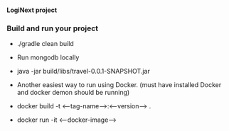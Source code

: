 #### LogiNext project

### Build and run your project

- ./gradle clean build 
- Run mongodb locally
- java -jar build/libs/travel-0.0.1-SNAPSHOT.jar

- Another easiest way to run using Docker. (must have installed Docker and docker demon should be running)
- docker build -t <--tag-name-->:<--version--> .
- docker run -it <--docker-image-->
